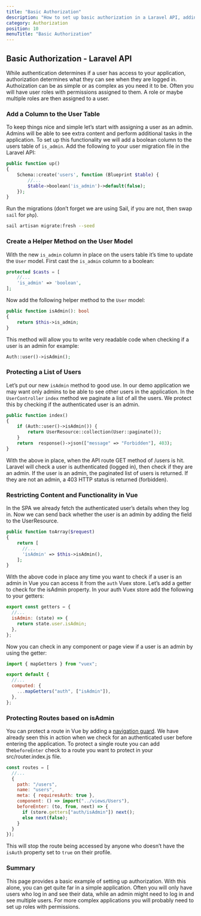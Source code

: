 ```yaml
---
title: "Basic Authorization"
description: "How to set up basic authorization in a Laravel API, adding an is_admin field to a user model."
category: Authorization
position: 10
menuTitle: "Basic Authorization"
---
```


## Basic Authorization - Laravel API

While authentication determines if a user has access to your application, authorization determines what they can see when they are logged in. Authoization can be as simple or as complex as you need it to be. Often you will have user roles with permissions assigned to them. A role or maybe multiple roles are then assigned to a user.

### Add a Column to the User Table

To keep things nice and simple let’s start with assigning a user as an admin. Admins will be able to see extra content and perform additional tasks in the application. To set up this functionality we will add a boolean column to the users table of `is_admin`. Add the following to your user migration file in the Laravel API:

```php
public function up()
{
    Schema::create('users', function (Blueprint $table) {
        //...
        $table->boolean('is_admin')->default(false);
    });
}
```

Run the migrations (don’t forget we are using Sail, if you are not, then swap `sail` for `php`).

```bash
sail artisan migrate:fresh --seed
```

### Create a Helper Method on the User Model

With the new `is_admin` column in place on the users table it’s time to update the `User` model. First cast the `is_admin` column to a boolean:

```php
protected $casts = [
	//...
	'is_admin' => 'boolean',
];
```

Now add the following helper method to the `User` model:

```php
public function isAdmin(): bool
{
	return $this->is_admin;
}
```

This method will allow you to write very readable code when checking if a user is an admin for example:

```php
Auth::user()->isAdmin();
```

### Protecting a List of Users

Let’s put our new `isAdmin` method to good use. In our demo application we may want only admins to be able to see other users in the application. In the `UserController` `index` method we paginate a list of all the users. We protect this by checking if the authenticated user is an admin.

```php
public function index()
{
    if (Auth::user()->isAdmin()) {
        return UserResource::collection(User::paginate());
    }
    return  response()->json(["message" => "Forbidden"], 403);
}
```

With the above in place, when the API route GET method of /users is hit. Laravel will check a user is authenticated (logged in), then check if they are an admin. If the user is an admin, the paginated list of users is returned. If they are not an admin, a 403 HTTP status is returned (forbidden).

### Restricting Content and Functionality in Vue

In the SPA we already fetch the authenticated user’s details when they log in. Now we can send back whether the user is an admin by adding the field to the UserResource.

```php
public function toArray($request)
{
    return [
      //...
      'isAdmin' => $this->isAdmin(),
    ];
}
```

With the above code in place any time you want to check if a user is an admin in Vue you can access it from the `auth` Vuex store. Let’s add a getter to check for the isAdmin property. In your auth Vuex store add the following to your getters:

```js
export const getters = {
  //...
  isAdmin: (state) => {
    return state.user.isAdmin;
  },
};
```

Now you can check in any component or page view if a user is an admin by using the getter:

```js
import { mapGetters } from "vuex";

export default {
  //...
  computed: {
    ...mapGetters("auth", ["isAdmin"]),
  },
};
```

### Protecting Routes based on isAdmin

You can protect a route in Vue by adding a [navigation guard](https://router.vuejs.org/guide/advanced/navigation-guards.html). We have already seen this in action when we check for an authenticated user before entering the application. To protect a single route you can add the`beforeEnter` check to a route you want to protect in your src/router.index.js file.

```js
const routes = [
  //...
  {
    path: "/users",
    name: "users",
    meta: { requiresAuth: true },
    component: () => import("../views/Users"),
    beforeEnter: (to, from, next) => {
      if (store.getters["auth/isAdmin"]) next();
      else next(false);
    }
  }
});
```

This will stop the route being accessed by anyone who doesn’t have the `isAuth` property set to `true` on their profile.

### Summary

This page provides a basic example of setting up authorization. With this alone, you can get quite far in a simple application. Often you will only have users who log in and see their data, while an admin might need to log in and see multiple users. For more complex applications you will probably need to set up roles with permissions.
